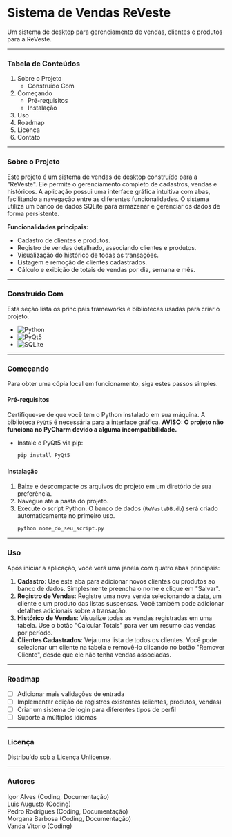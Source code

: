 # Sistema de Vendas ReVeste

Um sistema de desktop para gerenciamento de vendas, clientes e produtos para a ReVeste.

---

### **Tabela de Conteúdos**
1.  Sobre o Projeto
    * Construído Com
2.  Começando
    * Pré-requisitos
    * Instalação
3.  Uso
4.  Roadmap
5.  Licença
6.  Contato

---

### **Sobre o Projeto**

Este projeto é um sistema de vendas de desktop construído para a "ReVeste". Ele permite o gerenciamento completo de cadastros, vendas e históricos. A aplicação possui uma interface gráfica intuitiva com abas, facilitando a navegação entre as diferentes funcionalidades. O sistema utiliza um banco de dados SQLite para armazenar e gerenciar os dados de forma persistente.

**Funcionalidades principais:**
* Cadastro de clientes e produtos.
* Registro de vendas detalhado, associando clientes e produtos.
* Visualização do histórico de todas as transações.
* Listagem e remoção de clientes cadastrados.
* Cálculo e exibição de totais de vendas por dia, semana e mês.

---

### **Construído Com**

Esta seção lista os principais frameworks e bibliotecas usadas para criar o projeto.

* ![Python](https://img.shields.io/badge/Python-3776AB?style=for-the-badge&logo=python&logoColor=white)
* ![PyQt5](https://img.shields.io/badge/PyQt5-414345?style=for-the-badge&logo=qt&logoColor=white)
* ![SQLite](https://img.shields.io/badge/SQLite-07405E?style=for-the-badge&logo=sqlite&logoColor=white)

---

### **Começando**

Para obter uma cópia local em funcionamento, siga estes passos simples.

#### **Pré-requisitos**

Certifique-se de que você tem o Python instalado em sua máquina. A biblioteca `PyQt5` é necessária para a interface gráfica. **AVISO: O projeto não funciona no PyCharm devido a alguma incompatibilidade.**

* Instale o PyQt5 via pip:
    ```sh
    pip install PyQt5
    ```

#### **Instalação**

1.  Baixe e descompacte os arquivos do projeto em um diretório de sua preferência.
2.  Navegue até a pasta do projeto.
3.  Execute o script Python. O banco de dados (`ReVesteDB.db`) será criado automaticamente no primeiro uso.
    ```sh
    python nome_do_seu_script.py
    ```

---

### **Uso**

Após iniciar a aplicação, você verá uma janela com quatro abas principais:

1.  **Cadastro**: Use esta aba para adicionar novos clientes ou produtos ao banco de dados. Simplesmente preencha o nome e clique em "Salvar".
2.  **Registro de Vendas**: Registre uma nova venda selecionando a data, um cliente e um produto das listas suspensas. Você também pode adicionar detalhes adicionais sobre a transação.
3.  **Histórico de Vendas**: Visualize todas as vendas registradas em uma tabela. Use o botão "Calcular Totais" para ver um resumo das vendas por período.
4.  **Clientes Cadastrados**: Veja uma lista de todos os clientes. Você pode selecionar um cliente na tabela e removê-lo clicando no botão "Remover Cliente", desde que ele não tenha vendas associadas.

---

### **Roadmap**

* [ ] Adicionar mais validações de entrada
* [ ] Implementar edição de registros existentes (clientes, produtos, vendas)
* [ ] Criar um sistema de login para diferentes tipos de perfil
* [ ] Suporte a múltiplos idiomas

---

### **Licença**

Distribuído sob a Licença Unlicense.

---

### **Autores**

Igor Alves (Coding, Documentação)  
Luis Augusto (Coding)  
Pedro Rodrigues (Coding, Documentação)  
Morgana Barbosa (Coding, Documentação)  
Vanda Vitorio (Coding)
